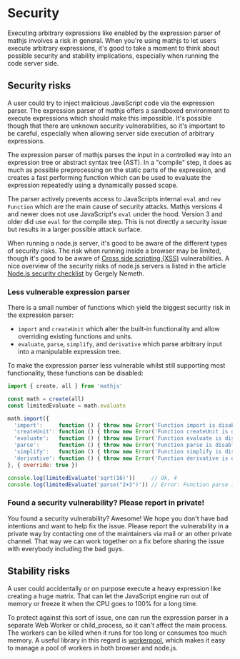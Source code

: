 # Security

Executing arbitrary expressions like enabled by the expression parser of
mathjs involves a risk in general. When you're using mathjs to let users
execute arbitrary expressions, it's good to take a moment to think about
possible security and stability implications, especially when running
the code server side.

## Security risks

A user could try to inject malicious JavaScript code via the expression
parser. The expression parser of mathjs offers a sandboxed environment
to execute expressions which should make this impossible. It's possible
though that there are unknown security vulnerabilities, so it's important
to be careful, especially when allowing server side execution of
arbitrary expressions.

The expression parser of mathjs parses the input in a controlled
way into an expression tree or abstract syntax tree (AST).
In a "compile" step, it does as much as possible preprocessing on the
static parts of the expression, and creates a fast performing function
which can be used to evaluate the expression repeatedly using a
dynamically passed scope.

The parser actively prevents access to JavaScripts internal `eval` and
`new Function` which are the main cause of security attacks. Mathjs
versions 4 and newer does not use JavaScript's `eval` under the hood.
Version 3 and older did use `eval` for the compile step. This is not
directly a security issue but results in a larger possible attack surface.

When running a node.js server, it's good to be aware of the different
types of security risks. The risk when running inside a browser may be
limited, though it's good to be aware of [Cross side scripting (XSS)](https://www.wikiwand.com/en/Cross-site_scripting) vulnerabilities. A nice overview of
the security risks of node.js servers is listed in the article [Node.js security checklist](https://blog.risingstack.com/node-js-security-checklist/) by Gergely Nemeth.

### Less vulnerable expression parser

There is a small number of functions which yield the biggest security
risk in the expression parser:

- `import` and `createUnit` which alter the built-in functionality and
  allow overriding existing functions and units.
- `evaluate`, `parse`, `simplify`, and `derivative` which parse arbitrary
  input into a manipulable expression tree.

To make the expression parser less vulnerable whilst still supporting
most functionality, these functions can be disabled:

```js
import { create, all } from 'mathjs'

const math = create(all)
const limitedEvaluate = math.evaluate

math.import({
  'import':     function () { throw new Error('Function import is disabled') },
  'createUnit': function () { throw new Error('Function createUnit is disabled') },
  'evaluate':   function () { throw new Error('Function evaluate is disabled') },
  'parse':      function () { throw new Error('Function parse is disabled') },
  'simplify':   function () { throw new Error('Function simplify is disabled') },
  'derivative': function () { throw new Error('Function derivative is disabled') }
}, { override: true })

console.log(limitedEvaluate('sqrt(16)'))     // Ok, 4
console.log(limitedEvaluate('parse("2+3")')) // Error: Function parse is disabled
```


### Found a security vulnerability? Please report in private!

You found a security vulnerability? Awesome! We hope you don't have bad
intentions and want to help fix the issue. Please report the
vulnerability in a private way by contacting one of the maintainers
via mail or an other private channel. That way we can work together
on a fix before sharing the issue with everybody including the bad guys.

## Stability risks

A user could accidentally or on purpose execute a
heavy expression like creating a huge matrix. That can let the
JavaScript engine run out of memory or freeze it when the CPU goes
to 100% for a long time.

To protect against this sort of issue, one can run the expression parser
in a separate Web Worker or child_process, so it can't affect the
main process. The workers can be killed when it runs for too
long or consumes too much memory. A useful library in this regard
is [workerpool](https://github.com/josdejong/workerpool), which makes
it easy to manage a pool of workers in both browser and node.js.
